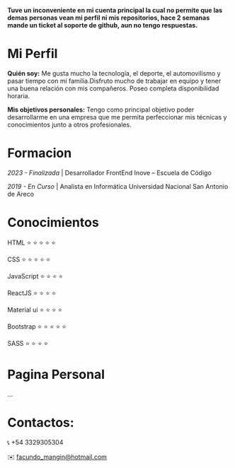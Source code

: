 __Tuve un inconveniente en mi cuenta principal la cual no permite que las demas personas vean mi perfil ni mis repositorios, hace 2 semanas mande un ticket al soporte de github, aun no tengo respuestas.__

# Mi Perfil

__Quién soy:__ Me gusta mucho la tecnología, el deporte, el automovilismo y pasar tiempo con mi familia.Disfruto mucho de trabajar en equipo y tener una buena relación con mis compañeros. Poseo completa disponibilidad horaria.

__Mis objetivos personales:__ Tengo como principal objetivo poder desarrollarme en una empresa que me permita perfeccionar mis técnicas y conocimientos junto a otros profesionales.

# Formacion
<em> 2023 - Finalizada </em> | Desarrollador FrontEnd    Inove – Escuela de Código 

<em> 2019 - En Curso </em> | Analista en Informática   Universidad Nacional San Antonio de Areco

# Conocimientos
HTML  :star: :star: :star: :star: :star:

CSS   :star: :star: :star: :star: :star:

JavaScript   :star: :star: :star: :star:

ReactJS   :star: :star: :star: :star:

Material ui   :star: :star: :star: :star:

Bootstrap   :star: :star: :star: :star: :star:

SASS  :star: :star: :star: :star:

# Pagina Personal
...

# Contactos:
:telephone_receiver: +54 3329305304

:envelope: facundo_mangin@hotmail.com
